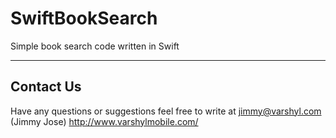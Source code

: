 SwiftBookSearch
=====================

Simple book search code written in Swift

----------


Contact Us
---------------

Have any questions or suggestions feel free to write at jimmy@varshyl.com (Jimmy Jose)
http://www.varshylmobile.com/
